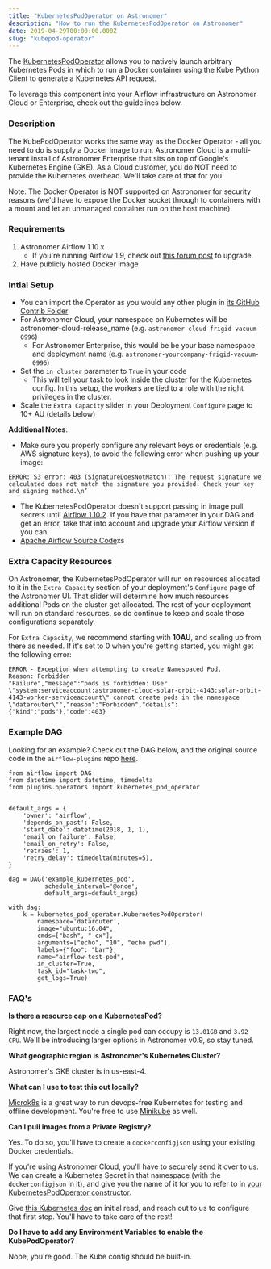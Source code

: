 ```yaml
---
title: "KubernetesPodOperator on Astronomer"
description: "How to run the KubernetesPodOperator on Astronomer"
date: 2019-04-29T00:00:00.000Z
slug: "kubepod-operator"
---
```


The [KubernetesPodOperator](https://github.com/apache/airflow/blob/v1-10-stable/airflow/contrib/operators/kubernetes_pod_operator.py) allows you to natively launch arbitrary Kubernetes Pods in which to run a Docker container using the Kube Python Client to generate a Kubernetes API request.

To leverage this component into your Airflow infrastructure on Astronomer Cloud or Enterprise, check out the guidelines below.

### Description

The KubePodOperator works the same way as the Docker Operator - all you need to do is supply a Docker image to run. Astronomer Cloud is a multi-tenant install of Astronomer Enterprise that sits on top of Google's Kubernetes Engine (GKE). As a Cloud customer, you do NOT need to provide the Kubernetes overhead. We'll take care of that for you.

Note: The Docker Operator is NOT supported on Astronomer for security reasons (we'd have to expose the Docker socket through to containers with a mount and let an unmanaged container run on the host machine).

### Requirements

1. Astronomer Airflow 1.10.x
    - If you're running Airflow 1.9, check out [this forum post](https://forum.astronomer.io/t/how-do-i-run-airflow-1-10-on-astronomer-v0-7/58) to upgrade.
2. Have publicly hosted Docker image

### Intial Setup

- You can import the Operator as you would any other plugin in [its GitHub Contrib Folder](https://github.com/apache/airflow/blob/v1-10-stable/airflow/contrib/operators/kubernetes_pod_operator.py)
- For Astronomer Cloud, your namespace on Kubernetes will be astronomer-cloud-release_name (e.g. `astronomer-cloud-frigid-vacuum-0996`)
    - For Astronomer Enterprise, this would be be your base namespace and deployment name (e.g. `astronomer-yourcompany-frigid-vacuum-0996`)
- Set the `in_cluster` parameter to `True` in your code
    - This will tell your task to look inside the cluster for the Kubernetes config. In this setup, the workers are tied to a role with the right privileges in the cluster.
- Scale the `Extra Capacity` slider in your Deployment `Configure` page to 10+ AU (details below)


**Additional Notes**:

- Make sure you properly configure any relevant keys or credentials (e.g. AWS signature keys), to avoid the following error when pushing up your image:
```
ERROR: S3 error: 403 (SignatureDoesNotMatch): The request signature we calculated does not match the signature you provided. Check your key and signing method.\n’
```
- The KubernetesPodOperator doesn't support passing in image pull secrets until [Airflow 1.10.2](https://github.com/apache/airflow/blob/master/CHANGELOG.txt#L526). If you have that parameter in your DAG and get an error, take that into account and upgrade your Airflow version if you can.
- [Apache Airflow Source Code](http://airflow.apache.org/_modules/airflow/contrib/operators/kubernetes_pod_operator.html)xs

###  Extra Capacity Resources

On Astronomer, the KubernetesPodOperator will run on resources allocated to it in the `Extra Capacity` section of your deployment's `Configure` page of the Astronomer UI. That slider will determine how much resources additional Pods on the cluster get allocated. The rest of your deployment will run on standard resources, so do continue to keep and scale those configurations separately.

For `Extra Capacity`, we recommend starting with **10AU**, and scaling up from there as needed. If it's set to 0 when you're getting started, you might get the following error:

```
ERROR - Exception when attempting to create Namespaced Pod.
Reason: Forbidden
"Failure","message":"pods is forbidden: User \"system:serviceaccount:astronomer-cloud-solar-orbit-4143:solar-orbit-4143-worker-serviceaccount\" cannot create pods in the namespace \"datarouter\"","reason":"Forbidden","details":{"kind":"pods"},"code":403}
```

### Example DAG

Looking for an example? Check out the DAG below, and the original source code in the `airflow-plugins` repo [here](https://github.com/airflow-plugins/example_kubernetes_pod/blob/master/dags/kube_pod_test.py).

```
from airflow import DAG
from datetime import datetime, timedelta
from plugins.operators import kubernetes_pod_operator


default_args = {
    'owner': 'airflow',
    'depends_on_past': False,
    'start_date': datetime(2018, 1, 1),
    'email_on_failure': False,
    'email_on_retry': False,
    'retries': 1,
    'retry_delay': timedelta(minutes=5),
}

dag = DAG('example_kubernetes_pod',
          schedule_interval='@once',
          default_args=default_args)

with dag:
    k = kubernetes_pod_operator.KubernetesPodOperator(
        namespace='datarouter',
        image="ubuntu:16.04",
        cmds=["bash", "-cx"],
        arguments=["echo", "10", "echo pwd"],
        labels={"foo": "bar"},
        name="airflow-test-pod",
        in_cluster=True,
        task_id="task-two",
        get_logs=True)
```

### FAQ's

**Is there a resource cap on a KubernetesPod?**

Right now, the largest node a single pod can occupy is `13.01GB` and `3.92 CPU`. We'll be introducing larger options in Astronomer v0.9, so stay tuned.

**What geographic region is Astronomer's Kubernetes Cluster?**

Astronomer's GKE cluster is in us-east-4.

**What can I use to test this out locally?**

[Microk8s](https://microk8s.io/) is a great way to run devops-free Kubernetes for testing and offline development. You're free to use [Minikube](https://kubernetes.io/docs/setup/minikube/) as well. 

**Can I pull images from a Private Registry?**

Yes. To do so, you'll have to create a `dockerconfigjson` using your existing Docker credentials.

If you're using Astronomer Cloud, you'll have to securely send it over to us. We can create a Kubernetes Secret in that namespace (with the `dockerconfigjson` in it), and give you the name of it for you to refer to in [your KubernetesPodOperator constructor](https://github.com/apache/airflow/blob/master/airflow/contrib/operators/kubernetes_pod_operator.py#L43-L46).

Give [this Kubernetes doc](https://kubernetes.io/docs/tasks/configure-pod-container/pull-image-private-registry/#registry-secret-existing-credentials) an initial read, and reach out to us to configure that first step. You'll have to take care of the rest!

**Do I have to add any Environment Variables to enable the KubePodOperator?**

Nope, you're good. The Kube config should be built-in.